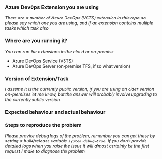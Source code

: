### Azure DevOps Extension you are using
*There are a number of Azure DevOps (VSTS) extension in this repo so please say which one you are using, and if an extension contains multiple tasks which task also*

### Where are you running it?
*You can run the extensions in the cloud or on-premise*
- Azure DevOps Service (VSTS)
- Azure DevOps Server (on-premise TFS, if so what version)

### Version of Extension/Task
*I assume it is the currently public version, if you are using an older version on-premises let me know, but the answer will probably involve upgrading to the currently public version*

### Expected behaviour and actual behaviour

### Steps to reproduce the problem
*Please provide debug logs of the problem, remember you can get these by setting a build/release variable `system.debug=true`. If you don't provide detailed logs when you raise the issue it will almost certainly be the first request I make to diagnose the problem* 

